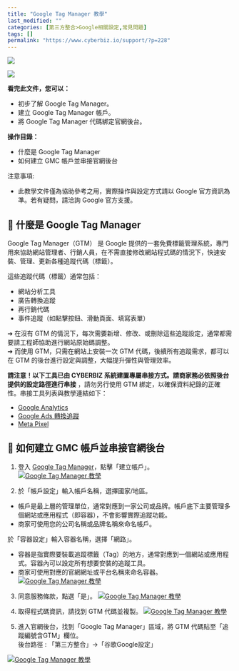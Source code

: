 ```yaml
---
title: "Google Tag Manager 教學"
last_modified: ""
categories: [第三方整合>Google相關設定,常見問題]
tags: []
permalink: "https://www.cyberbiz.io/support/?p=228"
---
```


![](https://www.cyberbiz.io/support/wp-content/uploads/適用站別.png)

[![](https://www.cyberbiz.io/support/wp-content/uploads/台灣站.png)](https://www.cyberbiz.io/support/?page_id=2490)


**看完此文件，您可以：**  

* 初步了解 Google Tag Manager。
* 建立 Google Tag Manager 帳戶。
* 將 Google Tag Manager 代碼綁定官網後台。

**操作目錄：**

* 什麼是 Google Tag Manager
* 如何建立 GMC 帳戶並串接官網後台

注意事項:  

* 此教學文件僅為協助參考之用，實際操作與設定方式請以 Google 官方資訊為準。若有疑問，請洽詢 Google 官方支援。

## 📌 什麼是 Google Tag Manager


Google Tag Manager（GTM） 是 Google
提供的一套免費標籤管理系統，專門用來協助網站管理者、行銷人員，在不需直接修改網站程式碼的情況下，快速安裝、管理、更新各種追蹤代碼（標籤）。  

這些追蹤代碼（標籤）通常包括：

* 網站分析工具
* 廣告轉換追蹤
* 再行銷代碼
* 事件追蹤（如點擊按鈕、滑動頁面、填寫表單）

➔ 在沒有 GTM 的情況下，每次需要新增、修改、或刪除這些追蹤設定，通常都需要請工程師協助進行網站原始碼調整。  
➔ 而使用 GTM，只需在網站上安裝一次 GTM 代碼，後續所有追蹤需求，都可以在 GTM 的後台進行設定與調整，大幅提升彈性與管理效率。  

**請注意！以下工具已由 CYBERBIZ 系統建置專屬串接方式。請商家務必依照後台提供的設定路徑進行串接** ，請勿另行使用 GTM
綁定，以確保資料紀錄的正確性。串接工具列表與教學連結如下：

* [Google Analytics](https://www.cyberbiz.io/support/?p=165)
* [Google Ads 轉換追蹤](https://www.cyberbiz.io/support/?p=232)
* [Meta Pixel](https://www.cyberbiz.io/support/?p=11341)

## 📌 如何建立 GMC 帳戶並串接官網後台



1. 登入 [Google Tag Manager](https://tagmanager.google.com)，點擊「建立帳戶」。
[![Google Tag Manager 教學](https://www.cyberbiz.io/support/wp-content/uploads/Google-Tag-Manager-教學01.png)](https://www.cyberbiz.io/support/wp-content/uploads/Google-Tag-Manager-教學01.png)

2. 於「帳戶設定」輸入帳戶名稱，選擇國家/地區。  

* 帳戶是最上層的管理單位，通常對應到一家公司或品牌。帳戶底下主要管理多個網站或應用程式（即容器），不會影響實際追蹤功能。
* 商家可使用您的公司名稱或品牌名稱來命名帳戶。

於「容器設定」輸入容器名稱，選擇「網路」。  

* 容器是指實際要裝載追蹤標籤（Tag）的地方，通常對應到一個網站或應用程式。容器內可以設定所有想要安裝的追蹤工具。
* 商家可使用對應的官網網址或平台名稱來命名容器。
[![Google Tag Manager 教學](https://www.cyberbiz.io/support/wp-content/uploads/Google-Tag-Manager-教學02.png)](https://www.cyberbiz.io/support/wp-content/uploads/Google-Tag-Manager-教學02.png)

3. 同意服務條款，點選「是」。
[![Google Tag Manager 教學](https://www.cyberbiz.io/support/wp-content/uploads/Google-Tag-Manager-教學03.png)](https://www.cyberbiz.io/support/wp-content/uploads/Google-Tag-Manager-教學03.png)

4. 取得程式碼資訊，請找到 GTM 代碼並複製。
[![Google Tag Manager 教學](https://www.cyberbiz.io/support/wp-content/uploads/Google-Tag-Manager-教學04.png)](https://www.cyberbiz.io/support/wp-content/uploads/Google-Tag-Manager-教學04.png)

5. 進入官網後台，找到「Google Tag Manager」區域，將 GTM 代碼貼至「追蹤編號含GTM」欄位。  
後台路徑 :  「第三方整合」→「谷歌Google設定」  

[![Google Tag Manager 教學](https://www.cyberbiz.io/support/wp-content/uploads/Google-Tag-Manager-教學05.png)](https://www.cyberbiz.io/support/wp-content/uploads/Google-Tag-Manager-教學05.png)

